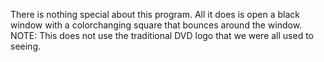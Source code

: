 There is nothing special about this program. All it does is open a black window with a colorchanging square that bounces around the window.
NOTE: This does not use the traditional DVD logo that we were all used to seeing. 

